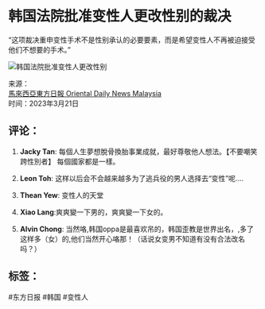 # 韩国法院批准变性人更改性别的裁决

“这项裁决重申变性手术不是性别承认的必要要素，而是希望变性人不再被迫接受他们不想要的手术。”

![韩国法院批准变性人更改性别](https://external-sjc3-1.xx.fbcdn.net/emg1/v/t13/17591098544196735082?url=https%3A%2F%2Fwww.orientaldaily.com.my%2Fimages%2Fuploads%2Fnews%2F2023%2FMAR_2023%2F20230321%2FhelixxAA.jpg&fb_obo=1&utld=orientaldaily.com.my&stp=c0.5000x0.5000f_dst-jpg_flffffff_p500x261_q75_tt6&_nc_oc=AdiKpQZBsG6zSlo3U3bkroGi0wfqe4vYHq56K0phJRJdIE6xyK2DL1j5YuHJUKtFczE&ccb=13-1&oh=06_Q399XSfwudLxjREPS8_ziq82vfrfyu1J8qTW70h1cCLYZCM&oe=67A9794C&_nc_sid=c97757)

来源：  
[馬來西亞東方日報 Oriental Daily News Malaysia](https://www.orientaldaily.com.my)  
时间：2023年3月21日  

## 评论：
1. **Jacky Tan**: 每個人生夢想脫骨換胎事業成就，最好尊敬他人想法。【不要嘲笑跨性別者】 每個國家都是一樣。
   
2. **Leon Toh**: 这样以后会不会越来越多为了逃兵役的男人选择去“变性”呢....
   
3. **Thean Yew**: 变性人的天堂

4. **Xiao Lang**:爽爽變一下男的，爽爽變一下女的。

5. **Alvin Chong**: 当然咯,韩国oppa是最喜欢吊的，韩国歪教是世界出名，,多了这样多（女）的,他们当然开心咯那！（话说女变男不知道有没有合法改名吗？）

## 标签：
#东方日报 #韩国 #变性人